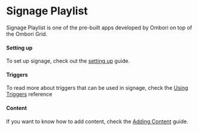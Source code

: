 # Signage Playlist
Signage Playlist is one of the pre-built apps developed by Ombori on top of the Ombori Grid. 

#### Setting up
To set up signage, check out the [setting up](/apps/signage/setting-up) guide.

#### Triggers
To read more about triggers that can be used in signage, check the [Using Triggers](/apps/signage/using-triggers.md) reference

#### Content
If you want to know how to add content, check the [Adding Content](/apps/signage/adding-content.md) guide.